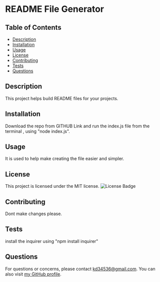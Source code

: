 # README File Generator
  ## Table of Contents
- [Description](#description)
- [Installation](#installation)
- [Usage](#usage)
- [License](#license)
- [Contributing](#contributing)
- [Tests](#tests)
- [Questions](#questions)

## Description
This project helps build README files for your projects.

## Installation
Download the repo from GITHUB Link and run the index.js file from the terminal , using "node index.js".

## Usage
It is used to help make creating the file easier and simpler.

## License
This project is licensed under the MIT license. ![License Badge](https://img.shields.io/badge/license-MIT-green)

## Contributing
Dont make changes please.

## Tests
install the inquirer using "npm install inquirer"

## Questions
For questions or concerns, please contact kd34536@gmail.com. You can also visit [my GitHub profile](https://github.com/Kevindsouza8).
